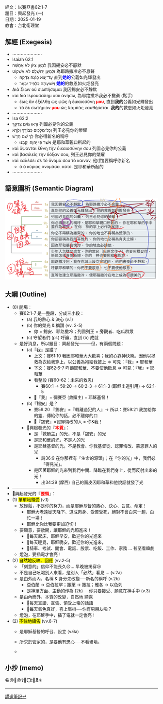經文：以賽亞書62:1-7   
題目：興起發光 (一)   
日期：2025-01-19   
教會：台北衛理堂   


## 解經 (Exegesis)



- ⋯⋯⋯⋯⋯⋯⋯
- ‎Isaiah 62:1
- לְמַעַן צִיּוֹן לֹא אֶחֱשֶׁה 我因錫安必不靜默
- וּלְמַעַן יְרוּשָׁלִַם לֹא אֶשְׁקוֹט 為耶路撒冷必不息聲
	- עַד־יֵצֵא כַנֹּגַהּ צִדְקָהּ 直到<strong><font color='blue'>她的</font></strong>公義如光輝發出
	- וִישׁוּעָתָהּ כְּלַפִּיד יִבְעָר׃ <strong><font color='blue'>她的</font></strong>的救恩如火炬發亮
- Διὰ Σιων οὐ σιωπήσομαι 我因錫安必不靜默
- καὶ διὰ Ιερουσαλημ οὐκ ἀνήσω, 為耶路撒冷我必不撇棄 (鬆手)
	- ἕως ἂν ἐξέλθῃ ὡς φῶς ἡ δικαιοσύνη <strong><font color='red'>μου</font></strong>, 直到**我的**公義如光輝發出
	- τὸ δὲ σωτήριόν <strong><font color='red'>μου</font></strong> ὡς λαμπὰς καυθήσεται. **我的**的救恩如火炬發亮
- ⋯⋯⋯⋯⋯⋯⋯
- Isa 62:2
- וְרָאוּ גוֹיִם צִדְקֵךְ 列國必見你的公義
- וְכָל־מְלָכִים כְּבוֹדֵךְ וְקֹרָא 列王必見你的榮耀
- לָךְ שֵׁם חָדָשׁ 你必得新名的稱呼
	- אֲשֶׁר פִּי יְהוָה יִקֳּבֶנּוּ׃ 是耶和華親口所起的
- καὶ ὄψονται ἔθνη τὴν δικαιοσύνην σου 列國必見你的公義
- καὶ βασιλεῖς τὴν δόξαν σου, 列王必見你的榮耀
- καὶ καλέσει σε τὸ ὄνομά σου τὸ καινόν, 他(們)要稱呼你新名
	- ὃ ὁ κύριος ὀνομάσει αὐτό. 是耶和華所起的
- ⋯⋯⋯⋯⋯⋯⋯

## 語意圖析 (Semantic Diagram)

![images/2025-01-19-Isa.62.1-7.png](images/2025-01-19-Isa.62.1-7.png)

## 大綱 (Outline)

- (0) 開場：
	- 賽62:1-7 是一整段，分成三小段：
		- (a) 我的熱心 & 決心 (v.1)
		- (b) 你的榮光 & 稱讚 (vv. 2-5)
			- 你 = 錫安、耶路撒冷；列國列王 = 旁觀者、吃瓜群眾
		- (c) 守望者們 (pl.) 呼籲，直到 (b) 成就
	- 是好消息，所以題目：興起發光────但，有兩個問題：
		- (a)『我』是誰？
			- 上文：賽61:10 我因耶和華大大歡喜；我的心靠神快樂。因他以拯救為衣給我穿上，以公義為袍給我披上 ⇒ 可見：『我』≠ 耶和華
			- 下文：賽62:6-7 呼籲耶和華、不要使他歇息 ⇒ 可見：『我』≠ 耶和華
			- 看整段 (賽60-62：未來的救恩)
				- 賽60:1 → 59:20 → 60:2-3 → 61:1-3 (耶穌出道引用) → 62:1-5
			- 📌『我』= 彌賽亞 (救贖主) = 耶穌基督！
		- (b)『錫安』是？
			- 賽59:20 『錫安』=『轉離過犯的人』→ 所以：賽59:21 我加給你的靈、傳給你的話，必不離你的口
			- 📌『錫安』=認罪悔改的人 = 你&我！
		- 🎯興起發光的『<strong><font color='red'>本質</font></strong>』：
			- 是「救贖主」的光，不是「錫安」的光
			- 是耶和華的光，不是人的光
			- 是耶穌基督的光，不是教會、你我基督徒、認罪悔改、蒙恩罪人的光
				- 詩36:9 在你那裡有「生命的源頭」；在「你的光」中，我們必「得見光」。
			- 是因著耶穌的光來到我們中間、降臨在我們身上，從而反射出來的光！
				- 出34:29 (摩西) 自己的面皮因耶和華和他說話就發了光
- ──────────────
- 🎯興起發光的『<strong><font color='red'>要領</font></strong>』：
- (1) <mark>單單地領受</mark> (v.1)
	- 放輕鬆，不是你的努力，而是耶穌基督的熱心、決心、旨意、命定！
		- 耶穌大老遠從天降下、道成肉身、受苦受死，絕對不會白來一趟、白忙一場！
		- 耶穌比你比我要更加迫切！
	- 要願意，要敞開，讓耶穌的光照進來！
		- 🚩每天起床，耶穌早安，歡迎你的光進來
		- 🚩每天睡覺，耶穌晚安，歡迎你的光進來，
		- 🚩騎車、考試、開會、電話、股票、吃飯、工作、家務 ... 甚至看韓劇
	- 燈泡，要插電才會亮！
- (2) <mark>自然地反映、回應</mark> (vv.2-5)
	- 「刻意的」信仰不能長久😢... 早晚被揭穿😢
	- 不是自己吆喝別人來看，是別人「必然」看見 ... (v.2a)
	- 是由外而內，名稱 & 身分先改變──新名的稱呼 (v.2b)
		- 亞伯蘭 → 亞伯拉罕；撒萊 → 撒拉；雅各 → 以色列
		- 是神單方面、主動的作為 (2b)──你只要接受、願意在神手中 (v.3)
	- 是由內而外，本質的改變，自然地 顯露
		- 🚩每天宣讀、宣告、領受上帝的話語
		- 🚩每天氣色真好，喜上眉梢──你有男朋友啦？
	- 燈泡，在耶穌手中，插了電就一定會亮！
- (2) <mark>不住地禱告</mark> (vv.6-7)
	- 是耶穌基督的呼召、設立 (v.6a)
	- 所求於管家的，是要他有忠心──不看環境，


	- 
## 小抄 (memo)


😀😢🤔😮❓❌⭕❗🎀🎗️✳

---


[講道筆記↵](README.md)


